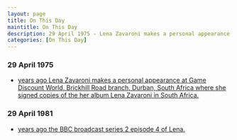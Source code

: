 ```yaml
---
layout: page
title: On This Day
maintitle: On This Day
description: 29 April 1975 - Lena Zavaroni makes a personal appearance at Game Discount World, Brickhill Road branch, Durban, South Africa. 29 April 1981 - The BBC broadcast series 2 episode 4 of Lena.
categories: [On This Day]
---
```


### 29 April 1975
* [<span id="age1"></span> years ago Lena Zavaroni makes a personal appearance at Game Discount World, Brickhill Road branch, Durban, South Africa where she signed copies of the her album Lena Zavaroni in South Africa.](/discography/albums/1975-lena-zavaroni-in-south-africa#personal-appearances)

### 29 April 1981
* [<span id="age2"></span> years ago the BBC broadcast series 2 episode 4 of Lena.](/bbc%20one/1981/04/29/lena.html)

<!-- Script for calculating number of years ago -->
<script>
var dob = '19750429';
var year = Number(dob.substr(0, 4));
var month = Number(dob.substr(4, 2)) - 1;
var day = Number(dob.substr(6, 2));
var today = new Date();
var age1 = today.getFullYear() - year;
if (today.getMonth() < month || (today.getMonth() == month && today.getDate() < day)) {
  age1--;
}
document.getElementById("age1").innerHTML=age1;

var dob = '19810429';
var year = Number(dob.substr(0, 4));
var month = Number(dob.substr(4, 2)) - 1;
var day = Number(dob.substr(6, 2));
var today = new Date();
var age2 = today.getFullYear() - year;
if (today.getMonth() < month || (today.getMonth() == month && today.getDate() < day)) {
  age2--;
}
document.getElementById("age2").innerHTML=age2;
</script>

